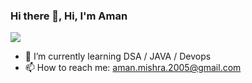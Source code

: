 ### Hi there 👋, Hi, I'm Aman
![](https://pbs.twimg.com/profile_banners/1375677178067574785/1647277047/600x200)


- 🌱 I’m currently learning DSA / JAVA / Devops 
- 📫 How to reach me: aman.mishra.2005@gmail.com 


  
